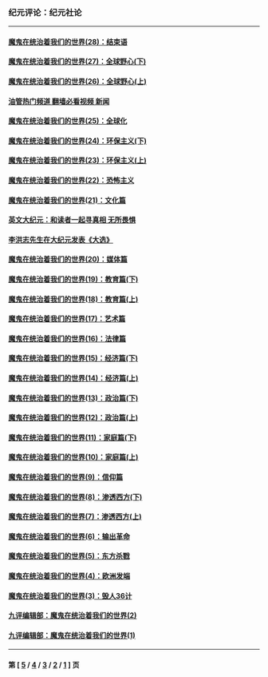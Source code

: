 ### 纪元评论：纪元社论
---
#### [魔鬼在统治着我们的世界(28)：结束语](../../pages/nsc422/n10936246.md?01190330) 
#### [魔鬼在统治着我们的世界(27)：全球野心(下)](../../pages/nsc422/n10928319.md?01190330) 
#### [魔鬼在统治着我们的世界(26)：全球野心(上)](../../pages/nsc422/n10900318.md?01190330) 
#### [油管热门频道 翻墙必看视频 新闻](ok?01190330)
#### [魔鬼在统治着我们的世界(25)：全球化](../../pages/nsc422/n10788205.md?01190330) 
#### [魔鬼在统治着我们的世界(24)：环保主义(下)](../../pages/nsc422/n10695307.md?01190330) 
#### [魔鬼在统治着我们的世界(23)：环保主义(上)](../../pages/nsc422/n10688613.md?01190330) 
#### [魔鬼在统治着我们的世界(22)：恐怖主义](../../pages/nsc422/n10614727.md?01190330) 
#### [魔鬼在统治着我们的世界(21)：文化篇](../../pages/nsc422/n10597706.md?01190330) 
#### [英文大纪元：和读者一起寻真相 无所畏惧](../../pages/nsc422/n12542027.md?01190330) 
#### [李洪志先生在大纪元发表《大选》](../../pages/nsc422/n12534746.md?01190330) 
#### [魔鬼在统治着我们的世界(20)：媒体篇](../../pages/nsc422/n10586579.md?01190330) 
#### [魔鬼在统治着我们的世界(19)：教育篇(下)](../../pages/nsc422/n10564808.md?01190330) 
#### [魔鬼在统治着我们的世界(18)：教育篇(上)](../../pages/nsc422/n10526970.md?01190330) 
#### [魔鬼在统治着我们的世界(17)：艺术篇](../../pages/nsc422/n10499093.md?01190330) 
#### [魔鬼在统治着我们的世界(16)：法律篇](../../pages/nsc422/n10485969.md?01190330) 
#### [魔鬼在统治着我们的世界(15)：经济篇(下)](../../pages/nsc422/n10469975.md?01190330) 
#### [魔鬼在统治着我们的世界(14)：经济篇(上)](../../pages/nsc422/n10457370.md?01190330) 
#### [魔鬼在统治着我们的世界(13)：政治篇(下)](../../pages/nsc422/n10448270.md?01190330) 
#### [魔鬼在统治着我们的世界(12)：政治篇(上)](../../pages/nsc422/n10444576.md?01190330) 
#### [魔鬼在统治着我们的世界(11)：家庭篇(下)](../../pages/nsc422/n10440961.md?01190330) 
#### [魔鬼在统治着我们的世界(10)：家庭篇(上)](../../pages/nsc422/n10435448.md?01190330) 
#### [魔鬼在统治着我们的世界(9)：信仰篇](../../pages/nsc422/n10432159.md?01190330) 
#### [魔鬼在统治着我们的世界(8)：渗透西方(下)](../../pages/nsc422/n10429603.md?01190330) 
#### [魔鬼在统治着我们的世界(7)：渗透西方(上)](../../pages/nsc422/n10426013.md?01190330) 
#### [魔鬼在统治着我们的世界(6)：输出革命](../../pages/nsc422/n10421536.md?01190330) 
#### [魔鬼在统治着我们的世界(5)：东方杀戮](../../pages/nsc422/n10417707.md?01190330) 
#### [魔鬼在统治着我们的世界(4)：欧洲发端](../../pages/nsc422/n10414890.md?01190330) 
#### [魔鬼在统治着我们的世界(3)：毁人36计](../../pages/nsc422/n10411583.md?01190330) 
#### [九评编辑部：魔鬼在统治着我们的世界(2)](../../pages/nsc422/n10410036.md?01190330) 
#### [九评编辑部：魔鬼在统治着我们的世界(1)](../../pages/nsc422/n10406825.md?01190330) 

---
#### 第 [ [5](./5.md?01190330) / [4](./4.md?01190330) / [3](./3.md?01190330) / [2](./2.md?01190330) / [1](./1.md?01190330) ] 页
